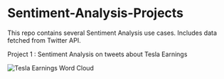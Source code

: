 # Sentiment-Analysis-Projects
This repo contains several Sentiment Analysis use cases. Includes data fetched from Twitter API.

Project 1 : Sentiment Analysis on tweets about Tesla Earnings

![Tesla Earnings Word Cloud](https://user-images.githubusercontent.com/56543279/171233884-7c7fa05c-ba37-4612-8029-e96175831fb5.png)

